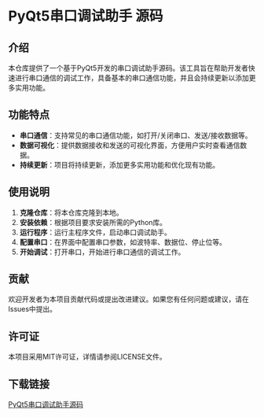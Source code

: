 # PyQt5串口调试助手 源码

## 介绍

本仓库提供了一个基于PyQt5开发的串口调试助手源码。该工具旨在帮助开发者快速进行串口通信的调试工作，具备基本的串口通信功能，并且会持续更新以添加更多实用功能。

## 功能特点

- **串口通信**：支持常见的串口通信功能，如打开/关闭串口、发送/接收数据等。
- **数据可视化**：提供数据接收和发送的可视化界面，方便用户实时查看通信数据。
- **持续更新**：项目将持续更新，添加更多实用功能和优化现有功能。

## 使用说明

1. **克隆仓库**：将本仓库克隆到本地。
2. **安装依赖**：根据项目要求安装所需的Python库。
3. **运行程序**：运行主程序文件，启动串口调试助手。
4. **配置串口**：在界面中配置串口参数，如波特率、数据位、停止位等。
5. **开始调试**：打开串口，开始进行串口通信的调试工作。

## 贡献

欢迎开发者为本项目贡献代码或提出改进建议。如果您有任何问题或建议，请在Issues中提出。

## 许可证

本项目采用MIT许可证，详情请参阅LICENSE文件。

## 下载链接

[PyQt5串口调试助手源码](https://pan.quark.cn/s/ffce0edace42)